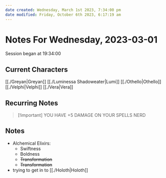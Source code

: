 ```yaml
---
date created: Wednesday, March 1st 2023, 7:34:00 pm
date modified: Friday, October 6th 2023, 6:17:19 am
---
```

# Notes For Wednesday, 2023-03-01
Session began at 19:34:00
## Current Characters
[[./Greyan|Greyan]]
[[./Luminessa Shadoweater|Lumi]]
[[./Othello|Othello]]
[[./Velphi|Velphi]]
[[./Vera|Vera]]
## Recurring Notes
> [!important] YOU HAVE +5 DAMAGE ON YOUR SPELLS NERD
## Notes
- Alchemical Elixirs:
	- Swiftness
	- Boldness
	- ~~Transformation~~
	- ~~Transformation~~
 - trying to get in to [[./Holoth|Holoth]]